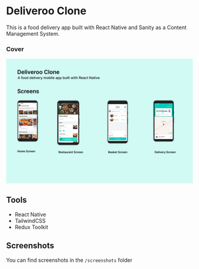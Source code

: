 # Deliveroo Clone

This is a food delivery app built with React Native and Sanity as a Content Management System.

### Cover

![Cover](./screenshots/cover.png)

## Tools

- React Native
- TailwindCSS
- Redux Toolkit

## Screenshots

You can find screenshots in the `/screenshots` folder
